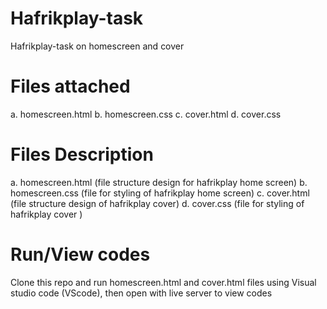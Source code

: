 # Hafrikplay-task
Hafrikplay-task on homescreen and cover

# Files attached 
a. homescreen.html 
b. homescreen.css
c. cover.html
d. cover.css


# Files Description 
a. homescreen.html (file structure design for hafrikplay home screen)
b. homescreen.css (file for styling of hafrikplay home screen)
c. cover.html (file structure design of hafrikplay cover)
d. cover.css (file for styling of hafrikplay cover )

# Run/View codes
Clone this repo and run homescreen.html  and cover.html files using Visual studio code (VScode), then open with live server to view codes 